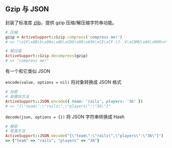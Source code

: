 ## Gzip 与 JSON

封装了标准库 [zlib](http://ruby-doc.org/stdlib-2.1.0/libdoc/zlib/rdoc/index.html)，提供 gzip 压缩/解压缩字符串功能。

```ruby
# 压缩
gzip = ActiveSupport::Gzip.compress('compress me!')
# => "\x1F\x8B\b\x00o\x8D\xCDO\x00\x03K\xCE\xCF-(J-.V\xC8MU\x04\x00R>n\x83\f\x00\x00\x00"

# 解压缩
ActiveSupport::Gzip.decompress(gzip)
# => "compress me!"
```

有一个和它类似 JSON

`encode(value, options = nil)`
将对象转换成 JSON 格式

```ruby
# 加密
# 是模块方法
ActiveSupport::JSON.encode({ team: 'rails', players: '36' })
# => "{\"team\":\"rails\",\"players\":\"36\"}"
```

`decode(json, options = {})`
将 JSON 字符串转换成 Hash

```ruby
# 解密
# 是类方法
ActiveSupport::JSON.decode("{\"team\":\"rails\",\"players\":\"36\"}")
=> {"team" => "rails", "players" => "36"}
```
